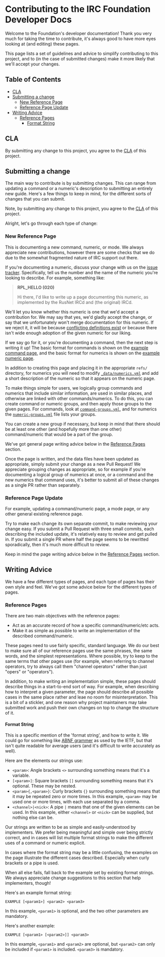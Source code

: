 # Contributing to the IRC Foundation Developer Docs
Welcome to the Foundation's developer documentation! Thank you very much for taking the time to contribute, it's always good to have more eyes looking at (and editing) these pages.

This page lists a set of guidelines and advice to simplify contributing to this project, and to (in the case of submitted changes) make it more likely that we'll accept your changes.



## Table of Contents

- [CLA](#cla)
- [Submitting a change](#submitting-a-change)
    - [New Reference Page](#new-reference-page)
    - [Reference Page Update](#reference-page-update)
- [Writing Advice](#writing-advice)
    - [Reference Pages](#reference-pages)
        - [Format String](#format-string)


## CLA
By submitting any change to this project, you agree to the [CLA](CLA.md) of this project.


## Submitting a change
The main way to contribute is by submitting changes. This can range from updating a command or a numeric's description to submitting an entirely new guide. Here's a few things to keep in mind, for the different sorts of changes that you can submit.

Note, by submitting any change to this project, you agree to the [CLA](CLA.md) of this project.

Alright, let's go through each type of change:


### New Reference Page
This is documenting a new command, numeric, or mode. We always appreciate new contributions, however there are some checks that we do due to the somewhat fragmented nature of IRC support out there.

If you're documenting a numeric, discuss your change with us on the [issue tracker](https://github.com/irccom/devdocs/issues). Specifically, tell us the number and the name of the numeric you're looking to describe. For example, something like:

> **RPL_HELLO (020)**
>
> Hi there, I'd like to write up a page documenting this numeric, as implemented by the RusNet IRCd and (the original) IRCd.

We'll let you know whether this numeric is one that we'd accept a contribution for. We may say that yes, we'd gladly accept the change, or say that we unfortunately won't merge documentation for this numeric. If we reject it, it will be because [conflicting definitions exist](https://defs.ircdocs.horse/defs/numerics.html) or because there isn't wide enough adoption of the given numeric for our liking.

If we say go for it, or you're documenting a command, then the next step is writing it up! The basic format for commands is shown on the [example command page](_examples/command.md), and the basic format for numerics is shown on the [example numeric page](_examples/numeric.md).

In addition to creating this page and placing it in the appropriate `refs/` directory, for numerics you will need to modify [`_data/numerics.yml`](_data/numerics.yml) and add a short description of the numeric so that it appears on the numeric page.

To make things simple for users, we logically group commands and numerics that include similar information, are used in similar places, and otherwise are linked with other commands/numerics. To do this, you can create command or numeric groups, and then apply those groups to the given pages. For commands, look at [`command-groups.yml`](_data/command-groups.yml), and for numerics the [`numeric-groups.yml`](_data/numeric-groups.yml) file lists your groups.

You can create a new group if necessary, but keep in mind that there should be at least one other (and hopefully more than one other) command/numeric that would be a part of the group.

We've got general page writing advice below in the [Reference Pages](#reference-pages) section.

Once the page is written, and the data files have been updated as appropriate, simply submit your change as a new Pull Request! We appreciate grouping changes as appropriate, so for example if you're documenting a logical group of numerics at once, or a command and the new numerics that command uses, it's better to submit all of these changes as a single PR rather than separately.


### Reference Page Update
For example, updating a command/numeric page, a mode page, or any other general existing reference page.

Try to make each change its own separate commit, to make reviewing your change easy. If you submit a Pull Request with three small commits, each describing the included update, it's relatively easy to review and get pulled in. If you submit a single PR where half the page seems to be rewritted sporadically, then it's much more difficult to review.

Keep in mind the page writing advice below in the [Reference Pages](#reference-pages) section.



## Writing Advice
We have a few different types of pages, and each type of pages has their own style and feel. We've got some advice below for the different types of pages.


### Reference Pages
There are two main objectives with the reference pages:

- Act as an accurate record of how a specific command/numeric/etc acts.
- Make it as simple as possible to write an implementation of the described command/numeric.

These pages need to use fairly specific, standard language. We do our best to make sure all of our reference pages use the same phrases, the same words, and the simplest representations. Where possible, try to keep to the same terms that other pages use (for example, when referring to channel operators, try to always call them "channel operators" rather than just "opers" or "operators").

In addition, to make writing an implementation simple, these pages should describe things in a start-to-end sort of way. For example, when describing how to interpret a given parameter, the page should describe all possible cases in the same place rather and leae no room for misinterpretation. This is a bit of a stickler, and one reason why project maintainers may take submitted work and push their own changes on top to change the structure of it.

#### Format String
This is a specific mention of the 'format string', and how to write it. We could go for something like [ABNF grammer](https://tools.ietf.org/html/rfc5234) as used by the IETF, but that isn't quite readable for average users (and it's difficult to write accurately as well).

Here are the elements our strings use:

- `<param>`: Angle brackets `<>` surrounding something means that it's a variable.
- `[<param>]`: Square brackets `[]` surrounding something means that it's optional. These may be nested.
- `<param>{,<param>}`: Curly brackets `{}` surrounding something means that it may be repeated zero or more times. In this example, `<param>` may be used one or more times, with each use separated by a comma.
- `<channel>|<nick>`: A pipe `|` means that one of the given elements can be used. In this example, either `<channel>` or `<nick>` can be supplied, but nothing else can be.

Our strings are written to be as simple and easily-understood by implementers. We prefer being meaningful and simple over being strictly correct, and in cases will list multiple format strings to make the different uses of a command or numeric explicit.

In cases where the format string may be a little confusing, the examples on the page illustrate the different cases described. Especially when curly brackets or a pipe is used.

When all else fails, fall back to the example set by existing format strings. We always appreciate change suggestions to this section that help implementers, though!

Here's an example format string:

    EXAMPLE [<param1>] <param2> <param3>

In this example, `<param1>` is optional, and the two other parameters are mandatory.

Here's another example:

    EXAMPLE [<param1> [<param2>]] <param3>

In this example, `<param1>` and `<param2>` are optional, but `<param2>` can only be included if `<param1>` is included. `<param3>` is mandatory.
